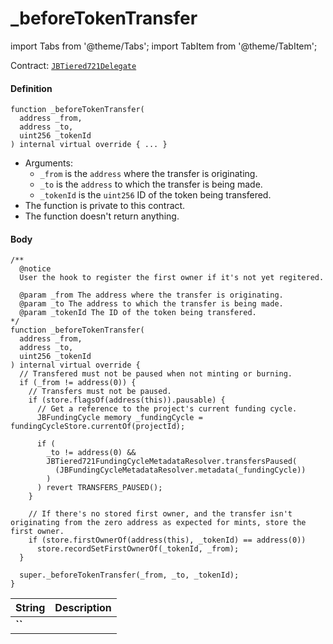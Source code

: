# _beforeTokenTransfer

import Tabs from '@theme/Tabs';
import TabItem from '@theme/TabItem';

Contract: [`JBTiered721Delegate`](/dev/api/contracts/or-delegates/jbtiered721delegate)

<Tabs>
<TabItem value="Step by step" label="Step by step">

#### Definition

```
function _beforeTokenTransfer(
  address _from,
  address _to,
  uint256 _tokenId
) internal virtual override { ... }
```

- Arguments:
  - `_from` is the `address` where the transfer is originating.
  - `_to` is the `address` to which the transfer is being made.
  - `_tokenId` is the `uint256` ID of the token being transfered.
- The function is private to this contract.
- The function doesn't return anything.

#### Body

</TabItem>

<TabItem value="Code" label="Code">

```
/**
  @notice
  User the hook to register the first owner if it's not yet regitered.

  @param _from The address where the transfer is originating.
  @param _to The address to which the transfer is being made.
  @param _tokenId The ID of the token being transfered.
*/
function _beforeTokenTransfer(
  address _from,
  address _to,
  uint256 _tokenId
) internal virtual override {
  // Transfered must not be paused when not minting or burning.
  if (_from != address(0)) {
    // Transfers must not be paused.
    if (store.flagsOf(address(this)).pausable) {
      // Get a reference to the project's current funding cycle.
      JBFundingCycle memory _fundingCycle = fundingCycleStore.currentOf(projectId);

      if (
        _to != address(0) &&
        JBTiered721FundingCycleMetadataResolver.transfersPaused(
          (JBFundingCycleMetadataResolver.metadata(_fundingCycle))
        )
      ) revert TRANSFERS_PAUSED();
    }

    // If there's no stored first owner, and the transfer isn't originating from the zero address as expected for mints, store the first owner.
    if (store.firstOwnerOf(address(this), _tokenId) == address(0))
      store.recordSetFirstOwnerOf(_tokenId, _from);
  }

  super._beforeTokenTransfer(_from, _to, _tokenId);
}
```

</TabItem>

<TabItem value="Errors" label="Errors">

|String|Description|
|-|-|
|**``**||

</TabItem>

<TabItem value="Bug bounty" label="Bug bounty">

</TabItem>
</Tabs>

